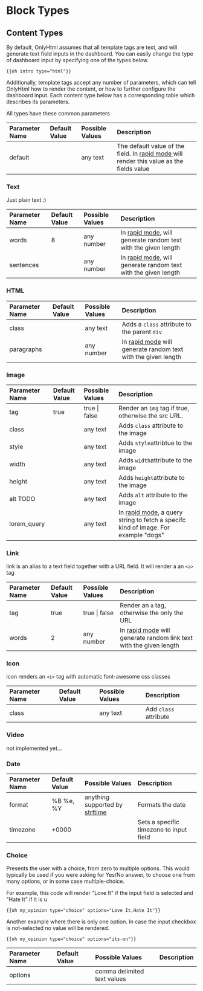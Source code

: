 # Block Types

## Content Types

By default, OnlyHtml assumes that all template tags are text, and will generate text field inputs in the dashboard. You can easily change the type of dashboard input by specifying one of the types below.

```text
{{oh intro type="html"}}
```

Additionally, template tags accept any number of parameters, which can tell OnlyHtml how to render the content, or how to further configure the dashboard input. Each content type below has a corresponding table which describes its parameters.

All types have these common parameters

| Parameter Name | Default Value | Possible Values | Description |
| :--- | :--- | :--- | :--- |
| default |  | any text | The default value of the field. In [rapid mode ](intergrations/rapid-prototyping.md)will render this value as the fields value |

### Text

Just plain text :\)

| Parameter Name | Default Value | Possible Values | Description |
| :--- | :--- | :--- | :--- |
| words | 8 | any number | In [rapid mode,](intergrations/rapid-prototyping.md) will generate random text with the given length |
| sentences |  | any number | In [rapid mode](intergrations/rapid-prototyping.md), will generate random text with the given length |

### HTML

| Parameter Name | Default Value | Possible Values | Description |
| :--- | :--- | :--- | :--- |
| class |  | any text | Adds a `class` attribute to the parent  `div` |
| paragraphs |  | any number | In [rapid mode](intergrations/rapid-prototyping.md) will generate random text with the given length |

### Image

| Parameter Name | Default Value | Possible Values | Description |
| :--- | :--- | :--- | :--- |
| tag | true | true \| false | Render an `img` tag if true, otherwise the src URL. |
| class |  | any text | Adds `class` attribute to the image |
| style |  | any text | Adds `style`attribtue to the image |
| width |  | any text | Adds `width`attribute to the image |
| height |  | any text | Adds `height`attribute to the image |
| alt TODO |  | any text | Adds `alt` attribute to the image |
| lorem\_query |  | any text | In [rapid mode](intergrations/rapid-prototyping.md), a query string to fetch a specifc kind of image. For example "dogs" |

### Link

link is an alias to a text field together with a URL field. It will render a an `<a>` tag

| Parameter Name | Default Value | Possible Values | Description |
| :--- | :--- | :--- | :--- |
| tag | true | true \| false | Render an `a` tag, otherwise the only the URL |
| words | 2 | any number | In [rapid mode](intergrations/rapid-prototyping.md) will generate random link text with the given length |

### Icon

icon renders an `<i>` tag with automatic font-awesome css classes

| Parameter Name | Default Value | Possible Values | Description |
| :--- | :--- | :--- | :--- |
| class |  | any text | Add `class` attribute |

### Video

not implemented yet... 

### Date

| Parameter Name | Default Value | Possible Values | Description |
| :--- | :--- | :--- | :--- |
| format | %B %e, %Y | anything supported by [strftime](https://github.com/samsonjs/strftime#supported-specifiers) | Formats the date |
| timezone | +0000 |  | Sets a specific timezone to input field |

### Choice

Presents the user with a choice, from zero to multiple options. This would typically be used if you were asking for Yes/No answer, to choose one from many options, or in some case multiple-choice.

For example, this code will render "Love It" if the input field is selected and "Hate It" if it is u

```text
{{oh my_opinion type="choice" options="Love It,Hate It"}} 
```

Another example where there is only one option. In case the input checkbox is not-selected no value will be rendered.

```text
{{oh my_opinion type="choice" options="its-on"}} 
```

| Parameter Name | Default Value | Possible Values | Description |
| :--- | :--- | :--- | :--- |
| options |  | comma delimited text values |  |

## 

